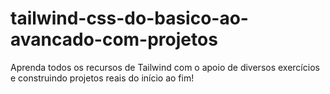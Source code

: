 # tailwind-css-do-basico-ao-avancado-com-projetos
Aprenda todos os recursos de Tailwind com o apoio de diversos exercícios e construindo projetos reais do início ao fim!
